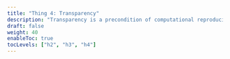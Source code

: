 ```yaml
---
title: "Thing 4: Transparency"
description: "Transparency is a precondition of computational reproducibility. The inability to reproduce results is often caused by missing or insufficient information about the knowledge production process: where and how the data were obtained or generated, the analytical steps taken to produce results, the technical specifications of the requisite computing environment, the scripts used to process or manipulate the data, and any other information (often taking the form of tacit knowledge) needed to understand and re-execute the analysis. Despite lengthy methods sections in scholarly journal articles, many of these critical “backstage” details are either not included or not within easy reach. This problem of opaque, or “black box,” research can undermine the integrity of the scientific record when no individual besides the original investigator is able to undertake the analysis process to reproduce the reported findings."
draft: false
weight: 40
enableToc: true
tocLevels: ["h2", "h3", "h4"]
---
```

